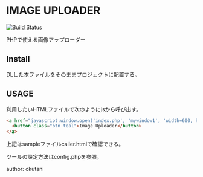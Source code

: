 # IMAGE UPLOADER

[![Build Status](https://travis-ci.org/okutani-t/php-image-manager.svg?branch=master)](https://travis-ci.org/okutani-t/php-image-manager)

PHPで使える画像アップローダー

## Install

DLした本ファイルをそのままプロジェクトに配置する。

## USAGE

利用したいHTMLファイルで次のようにjsから呼び出す。

```html
<a href="javascript:window.open('index.php', 'mywindow1', 'width=600, height=600, menubar=no, toolbar=no, scrollbars=yes');">
  <button class="btn teal">Image Uploader</button>
</a>
```

上記はsampleファイルcaller.htmlで確認できる。

ツールの設定方法はconfig.phpを参照。

author: okutani
